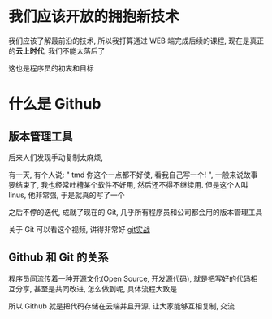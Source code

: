 # 我们应该开放的拥抱新技术

我们应该了解最前沿的技术, 所以我打算通过 WEB 端完成后续的课程, 现在是真正的**云上时代**, 我们不能太落后了

这也是程序员的初衷和目标

# 什么是 Github

## 版本管理工具

后来人们发现手动复制太麻烦,

有一天, 有个人说: " tmd 你这个一点都不好使, 看我自己写一个! ", 一般来说故事要结束了, 我也经常吐槽某个软件不好用, 然后还不得不继续用. 但是这个人叫 linus, 他非常强, 于是就真的写了一个

之后不停的迭代, 成就了现在的 Git, 几乎所有程序员和公司都会用的版本管理工具

关于 Git 可以看这个视频, 讲得非常好 [git实战](https://www.bilibili.com/video/BV1TD4y147V6?p=1&vd_source=3c1e53cae9bef4055b3b5ef9a34c8445)

## Github 和 Git 的关系

程序员间流传着一种开源文化(Open Source, 开发源代码), 就是把写好的代码相互分享, 甚至是共同改进, 怎么做到呢, 具体流程大致是

所以 Github 就是把代码存储在云端并且开源, 让大家能够互相复制, 交流
